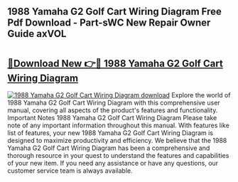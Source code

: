 ## 1988 Yamaha G2 Golf Cart Wiring Diagram Free Pdf Download - Part-sWC New Repair Owner Guide axVOL

# <h2><a href="http://dfigq0.blite.top/?on=1988+Yamaha+G2+Golf+Cart+Wiring+Diagram">🔗Download New 👉🔴 1988 Yamaha G2 Golf Cart Wiring Diagram</a></h2>

[![1988 Yamaha G2 Golf Cart Wiring Diagram download](https://i.imgur.com/lujVjoI.png)](http://dfigq0.blite.top/?on=1988+Yamaha+G2+Golf+Cart+Wiring+Diagram)
Explore the world of 1988 Yamaha G2 Golf Cart Wiring Diagram with this comprehensive user manual, covering all aspects of the product's features and functionality. Important Notes 1988 Yamaha G2 Golf Cart Wiring Diagram Please take note of any important information throughout this manual. With features like list of features, your new 1988 Yamaha G2 Golf Cart Wiring Diagram is designed to maximize productivity and efficiency. We believe that the 1988 Yamaha G2 Golf Cart Wiring Diagram has been a comprehensive and thorough resource in your quest to understand the features and capabilities of your new item. If you need any assistance or have any questions, our customer service team is always available.
